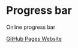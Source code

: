 # Progress bar
Online progress bar

[GitHub Pages Website](https://brentfarris.github.io/progress-bar/)
